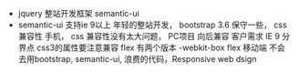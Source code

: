 - jquery 整站开发框架 semantic-ui 
- semantic-ui  支持ie 9以上 年轻的整站开发，
bootstrap 3.6 保守一些， 
  css 兼容性 手机， css 兼容性没有太大问题， 
  PC项目 向后兼容 客户需求 IE 9 分界点   css3的属性要注意兼容
  flex 有两个版本 -webkit-box flex 
  移动端 不会去用bootstrap, semantic-ui, 浪费的代码，Responsive web dsign 